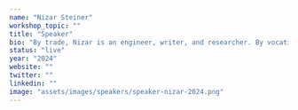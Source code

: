 ```yaml
---
name: "Nizar Steiner"
workshop_topic: ""
title: "Speaker"
bio: "By trade, Nizar is an engineer, writer, and researcher. By vocation, he is a psychologist in training, a creator and synthesizer of practical solutions to everyday problems. He has a penchant for interdisciplinary skill development in domains ranging from movement, education, and general well-being. He loves handstands."
status: "live"
year: "2024"
website: ""
twitter: ""
linkedin: ""
image: "assets/images/speakers/speaker-nizar-2024.png"
---
```


